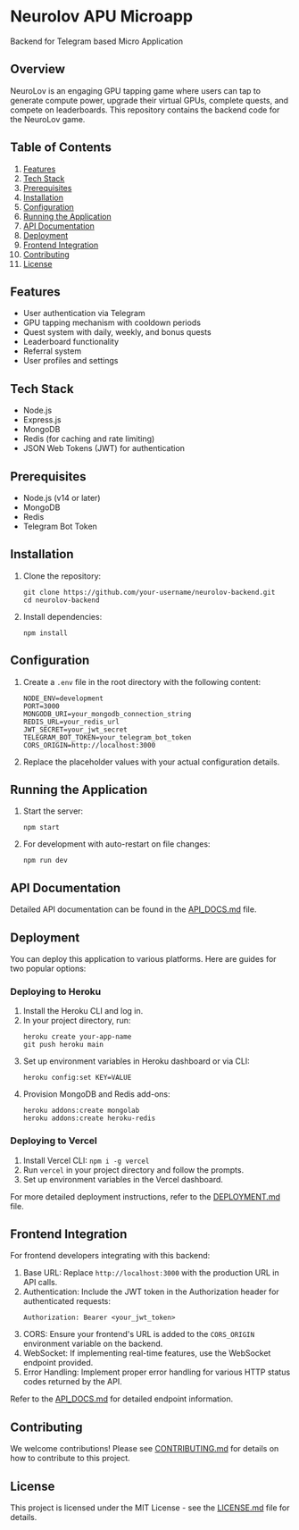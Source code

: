 # Neurolov APU Microapp
Backend for Telegram based Micro Application

## Overview
NeuroLov is an engaging GPU tapping game where users can tap to generate compute power, upgrade their virtual GPUs, complete quests, and compete on leaderboards. This repository contains the backend code for the NeuroLov game.

## Table of Contents
1. [Features](#features)
2. [Tech Stack](#tech-stack)
3. [Prerequisites](#prerequisites)
4. [Installation](#installation)
5. [Configuration](#configuration)
6. [Running the Application](#running-the-application)
7. [API Documentation](#api-documentation)
8. [Deployment](#deployment)
9. [Frontend Integration](#frontend-integration)
10. [Contributing](#contributing)
11. [License](#license)

## Features
- User authentication via Telegram
- GPU tapping mechanism with cooldown periods
- Quest system with daily, weekly, and bonus quests
- Leaderboard functionality
- Referral system
- User profiles and settings

## Tech Stack
- Node.js
- Express.js
- MongoDB
- Redis (for caching and rate limiting)
- JSON Web Tokens (JWT) for authentication

## Prerequisites
- Node.js (v14 or later)
- MongoDB
- Redis
- Telegram Bot Token

## Installation
1. Clone the repository:
   ```
   git clone https://github.com/your-username/neurolov-backend.git
   cd neurolov-backend
   ```

2. Install dependencies:
   ```
   npm install
   ```

## Configuration
1. Create a `.env` file in the root directory with the following content:
   ```
   NODE_ENV=development
   PORT=3000
   MONGODB_URI=your_mongodb_connection_string
   REDIS_URL=your_redis_url
   JWT_SECRET=your_jwt_secret
   TELEGRAM_BOT_TOKEN=your_telegram_bot_token
   CORS_ORIGIN=http://localhost:3000
   ```

2. Replace the placeholder values with your actual configuration details.

## Running the Application
1. Start the server:
   ```
   npm start
   ```

2. For development with auto-restart on file changes:
   ```
   npm run dev
   ```

## API Documentation
Detailed API documentation can be found in the [API_DOCS.md](./API_DOCS.md) file.

## Deployment
You can deploy this application to various platforms. Here are guides for two popular options:

### Deploying to Heroku
1. Install the Heroku CLI and log in.
2. In your project directory, run:
   ```
   heroku create your-app-name
   git push heroku main
   ```
3. Set up environment variables in Heroku dashboard or via CLI:
   ```
   heroku config:set KEY=VALUE
   ```
4. Provision MongoDB and Redis add-ons:
   ```
   heroku addons:create mongolab
   heroku addons:create heroku-redis
   ```

### Deploying to Vercel
1. Install Vercel CLI: `npm i -g vercel`
2. Run `vercel` in your project directory and follow the prompts.
3. Set up environment variables in the Vercel dashboard.

For more detailed deployment instructions, refer to the [DEPLOYMENT.md](./DEPLOYMENT.md) file.

## Frontend Integration
For frontend developers integrating with this backend:

1. Base URL: Replace `http://localhost:3000` with the production URL in API calls.
2. Authentication: Include the JWT token in the Authorization header for authenticated requests:
   ```
   Authorization: Bearer <your_jwt_token>
   ```
3. CORS: Ensure your frontend's URL is added to the `CORS_ORIGIN` environment variable on the backend.
4. WebSocket: If implementing real-time features, use the WebSocket endpoint provided.
5. Error Handling: Implement proper error handling for various HTTP status codes returned by the API.

Refer to the [API_DOCS.md](./API_DOCS.md) for detailed endpoint information.

## Contributing
We welcome contributions! Please see [CONTRIBUTING.md](./CONTRIBUTING.md) for details on how to contribute to this project.

## License
This project is licensed under the MIT License - see the [LICENSE.md](./LICENSE.md) file for details.
